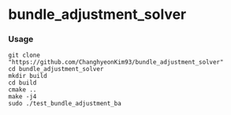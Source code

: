 # bundle_adjustment_solver
### Usage
```
git clone "https://github.com/ChanghyeonKim93/bundle_adjustment_solver"
cd bundle_adjustment_solver
mkdir build
cd build
cmake ..
make -j4
sudo ./test_bundle_adjustment_ba
```

